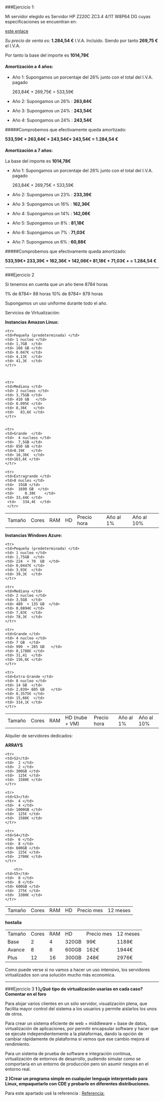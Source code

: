 ###Ejercicio 1:

Mi servidor elegido es Servidor HP  Z220C ZC3.4 4/1T W8P64 DG cuyas especificaciones se encuentran en: 

<p><a href="http://tienda.manchanet.es/catalogo/varios/varios/hp/hp-k-hp-wm476ea-23-k600-z220c-1245-en-paratupc-pid979954.html"> este enlace</a> 

_Su precio de venta es:_     **1.284,54 €** I.V.A. Incluido. 
            Siendo por tanto **269,75 €** el I.V.A.

Por tanto la base del importe es **1014,78€**

#### Amortización a 4 años:

+ Año 1:  Supongamos un porcentaje del 26% junto con el total del I.V.A. pagado   



	263,84€ + 269,75€ = 533,59€

+ Año 2: Supongamos un 26%  :  **263,84€**
+ Año 3: Supongamos un 24%  :  **243,54€**
+ Año 4: Supongamos un 24%  :  **243,54€**

#####Comprobemos que efectivamente queda amortizado:

 **533,59€ + 263,84€ + 243,54€+ 243,54€ = 1.284,54 €**


#### Amortización a 7 años:

La base del importe es **1014,78€**

+ Año 1:  Supongamos un porcentaje del 26% junto con el total del I.V.A. pagado   

	263,84€ + 269,75€ = 533,59€

+ Año 2: Supongamos un 23%  :  **233,39€**
+ Año 3: Supongamos un 16%  :  **162,36€**
+ Año 4: Supongamos un 14%  :  **142,06€**
+ Año 5: Supongamos un 8%  :   **81,18€**
+ Año 6: Supongamos un 7%  :   **71,03€**
+ Año 7: Supongamos un 6%  :   **60,88€**

#####Comprobemos que efectivamente queda amortizado:

 **533,59€+ 233,39€ + 162,36€ + 142,06€+ 81,18€ + 71,03€ +  = 1.284,54 €**

----------------------------------------------------------------------------------------------------
###Ejercicio 2	

Si tenemos en cuenta que un año tiene 8784 horas

1%  de 8784= 88  horas 
10% de 8784= 879 horas

Supongamos un uso uniforme durante todo el año.

Servicios de Virtualización:

	
**Instancias Amazon Linux:**
<table>
	<tr> 
	<td>Tamaño</td>	
	<td>  Cores </td> 
	<td>  RAM </td>  
	<td> HD</td>  
	<td>  Precio  hora  </td>  
	<td> Año al 1% </td>   
	<td>Año al 10% </td> </tr>
 	

 	<tr> 
 	<td>Pequeña (predeterminada) </td> 
 	<td> 1 nucleo </td>  
 	<td> 1,7GB  </td> 
 	<td> 160 GB </td>
 	<td> 0.047€ </td>	
 	<td> 4,13€  </td>	  
 	<td> 41,3€  </td> 
 	</tr>



	<tr>
	<td>Mediana </td>
	<td> 2 nucleos </td>  
	<td> 3,75GB </td>
	<td> 410 GB   </td>
	<td> 0.095€	</td>
    <td> 8,36€   </td>	  
    <td>   83,6€ </td>
    </tr>


	<tr>
	<td>Grande  </td>					
	<td>  4 nucleos </td>
	<td>  7,5GB </td> 
	<td> 850 GB </td>        
	<td>0.19€   </td>	     
	<td> 16,36€  </td>	 
	<td>163,6€ </td> 
	</tr>
	
	<tr>
	<td>Extragrande </td> 			  
	<td>8 nucles </td>  
	<td>  15GB </td> 
	<td>  1690 GB  </td>
	<td>     0.38€    </td>
    <td> 33,44€ </td>	  
     <td>   334,4€  </td> 
     </tr>

</table>


**Instancias Windows Azure:**

<table>
	<tr> 
	<td>Tamaño</td>	
	<td>  Cores </td> 
	<td>  RAM </td>  
	<td> HD (nube + VM)</td>  
	<td>  Precio  hora  </td>  
	<td> Año al 1% </td>   
	<td>Año al 10% </td> </tr>
 	

 	<tr> 
 	<td>Pequeña (predeterminada) </td> 
 	<td> 1 nucleo </td>  
 	<td> 1,75GB  </td> 
 	<td> 224  + 70  GB  </td>
 	<td> 0,0447€ </td>	
 	<td> 3,93€  </td>	  
 	<td> 39,3€  </td> 
 	</tr>

 	<tr> 
 	<td>Mediana </td> 
 	<td> 2 nucleo </td>  
 	<td> 3,5GB  </td> 
 	<td> 489  + 135 GB  </td>
 	<td> 0,0894€ </td>	
 	<td> 7,83€  </td>	  
 	<td> 78,3€  </td> 
 	</tr>

 	<tr> 
 	<td>Grande </td> 
 	<td> 4 nucleo </td>  
 	<td> 7 GB  </td> 
 	<td> 999  + 285 GB   </td>
 	<td> 0,1788€ </td>	
 	<td> 31,41  </td>	  
 	<td> 156,6€ </td> 
 	</tr>

 	<tr> 
 	<td>Extra-Grande </td> 
 	<td> 8 nucleo </td>  
 	<td> 14 GB  </td> 
 	<td> 2,039+ 605 GB   </td>
 	<td> 0,3575€ </td>	
 	<td> 15,66€  </td>	  
 	<td> 314,1€ </td> 
 	</tr>

</table>


Alquiler de servidores dedicados:

**ARRAYS**

<table>
	<tr> 
	<td>Tamaño</td>	
	<td>  Cores </td> 
	<td>  RAM </td>  
	<td> HD </td>  
	<td>  Precio  mes </td>  
	<td> 12 meses </td>   
	</tr>

	<tr> 
	<td>S2</td>	
	<td>  2 </td> 
	<td>  2 </td>  
	<td> 300GB </td>  
	<td>  125€ </td>  
	<td>  1500€ </td>   
	</tr>

	<tr> 
	<td>S3</td>	
	<td>  4 </td> 
	<td>  4 </td>  
	<td> 1000GB </td>  
	<td>  125€ </td>  
	<td>  1500€ </td>   
	</tr>

	<tr> 
	<td>S4</td>	
	<td>  6 </td> 
	<td>  8 </td>  
	<td> 600GB </td>  
	<td>  225€ </td>  
	<td>  2700€ </td>   
	</tr>

		<tr> 
	<td>S5</td>	
	<td>  8 </td> 
	<td>  8 </td>  
	<td> 600GB </td>  
	<td>  275€ </td>  
	<td>  3300€ </td>   
	</tr>

</table>


**hostalia**

<table>
	<tr> 
	<td>Tamaño</td>	
	<td>  Cores </td> 
	<td>  RAM </td>  
	<td> HD </td>  
	<td>  Precio  mes </td>  
	<td> 12 meses </td>   
	</tr>

<tr> 
	<td>Base</td>	
	<td>  2 </td> 
	<td>  4 </td>  
	<td> 320GB </td>  
	<td>  99€ </td>  
	<td>  1188€ </td>   
	</tr>

<tr> 
	<td>Avance</td>	
	<td>  8 </td> 
	<td>  8 </td>  
	<td> 600GB </td>  
	<td>  162€ </td>  
	<td>  1944€ </td>   
	</tr>

<tr> 
	<td>Plus</td>	
	<td>  12 </td> 
	<td>  16 </td>  
	<td> 300GB </td>  
	<td>  248€ </td>  
	<td>  2976€ </td>   
	</tr>

</table>

Como puede verse si no vamos a hacer un uso intensivo, los servidores virtualizados son una solución mucho más economica.

------------------------------------------------------------------------------------------------------
###Ejercicio 3
**1 )¿Qué tipo de virtualización usarías en cada caso? Comentar en el foro**


Para alojar varios clientes en un sólo servidor, visualización plena, que facilita mayor control del sistema a los usuarios y permite aislarlos los unos de otros.

Para crear un sistema eficiente de web + middleware + base de datos, virtualización de aplicaciones, por permitir encapsular software y hacer que se ejecute independientemente a la plataformas, dando la opción de cambiar rápidamente de plataforma si vemos que ese cambio mejora el rendimiento.

Para un sistema de prueba de software e integración continua, virtualización de entornos de desarrollo, pudiendo simular como se comportaría en un entorno de producción pero sin asumir riesgos en el entorno real.


**2 )Crear un programa simple en cualquier lenguaje interpretado para Linux,
empaquetarlo con CDE y probarlo en diferentes distribuciones.**

Para este apartado usé la referencia :
[Referencia:](http://blog.desdelinux.net/como-crear-aplicaciones-portables-de-linux/)



